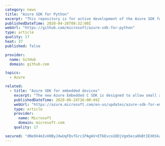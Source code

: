 ```yaml
---
category: news
title: "Azure SDK for Python"
excerpt: "This repository is for active development of the Azure SDK for Python. For consumers of the SDK we recommend visiting our public developer docs at  or"
publishedDateTime: 2020-04-26T08:32:00Z
webUrl: "https://github.com/microsoft/azure-sdk-for-python"
type: article
quality: 17
heat: 37
published: false

provider:
  name: GitHub
  domain: github.com

topics:
  - Azure

related:
  - title: "Azure SDK for embedded devices"
    excerpt: "The new Azure Embedded C SDK is designed to allow small and embedded devices, such as IoT, to communicate with Azure services."
    publishedDateTime: 2020-06-24T16:00:49Z
    webUrl: "https://azure.microsoft.com/en-us/updates/azure-sdk-for-embedded-devices/"
    type: article
    provider:
      name: Microsoft
      domain: microsoft.com
    quality: 17

secured: "dNe9X4mIvU0ByJdwUqFDsfGrc1PAgAV+ET6Evco1DDjVgm5eca0kBtIEXKSkayuyIxD8hsL4WZgaJMR7pmQ52Iu4Sq6sCxSjcVY3mMaRZTyZXsVWwlFDNBH9gKrznaYEKb5bXZ+YRaHZuL1C/XCbvPsrgSCFNov4/P0u2gPSPSXIaIRb60T0M0t8uF3q82NGLQDwBR5eeklHqTABewvmkvA7Lfpa4+bW+Zkj2lYddtzTo3F+DHKLXk5gRuwATvV/NONTVLHHhWSM7qXYoUqiKdStO7oq3iMm8ZN8GJXFbsQpVGuWYv3aoh7WFx9LJgRk;57s6Mi6snmotnQ1xOurtpA=="
---
```


